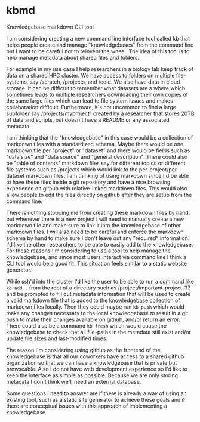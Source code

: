 # kbmd
Knowledgebase markdown CLI tool

I am considering creating a new command line interface tool called kb that helps people create and manage "knowledgebases" from the command line but I want to be careful not to reinvent the wheel.
The idea of this tool is to help manage metadata about shared files and folders. 

For example in my use case I help researchers in a biology lab keep track of data on a shared HPC cluster. 
We have access to folders on multiple file-systems, say /scratch, /projects, and /cold. We also have data in cloud storage.
It can be difficult to remember what datasets are a where which sometimes leads to multiple researchers downloading their own copies of the same large files which can lead to file system issues and makes collaboration difficult. Furthermore, it's not uncommon to find a large subfolder say /projects/myproject1 created by a researcher that stores 20TB of data and scripts, but doesn't have a README or any associated metadata.

I am thinking that the "knowledgebase" in this case would be a collection of markdown files with a standardized schema.
Maybe there would be one markdown file per "project" or "dataset" and there would be fields such as "data size" and "data source" and "general description".
There could also be "table of contents" markdown files say for different topics or different file systems such as /projects which would link to the per-project/per-dataset markdown files.
I am thinking of using markdown since I'd be able to have these files inside a git repository and have a nice browsing experience on github with relative-linked markdown files.
This would also allow people to edit the files directly on github after they are setup from the command line.

There is nothing stopping me from creating these markdown files by hand, but whenever there is a new project I will need to manually create a new markdown file and make sure to link it into the knowledgebase of other markdown files.
I will also need to be careful and enforce the markdown schema by hand to make sure I don't leave out any "required" information.
I'd like the other researchers to be able to easily add to the knowledgebase.
For these reasons I'm considering to use a tool to help manage the knowledgebase, and since most users interact via command line I think a CLI tool would be a good fit.
This situation feels similar to a static website generator.

While ssh'd into the cluster I'd like the user to be able to run a command like `kb add .` from the root of a directory such as /project/important-project-37 and be prompted
to fill out metadata information that will be used to create a valid markdown file that is added to the knowledgebase collection of markdown files locally.
Then they could maybe run `kb push` which would make any changes necessary to the local knowledgebase to result in a git push to make their changes available on github, and/or return an error.
There could also be a command `kb fresh` which would cause the knowledgebase to check that all file-paths in the metadata still exist and/or update file sizes and last-modified times.

The reason I'm considering using github as the frontend of the knowledgebase is that all our coworkers have access to a shared github organization so that we can have a knowledgebase that is private but browseable.
Also I do not have web development experience so I'd like to keep the interface as simple as possible.
Because we are only storing metadata I don't think we'll need an external database.

Some questions I need to answer are if there is already a way of using an existing tool, such as a static site generator to achieve these goals
and if there are conceptual issues with this approach of implementing a knowledgebase.
